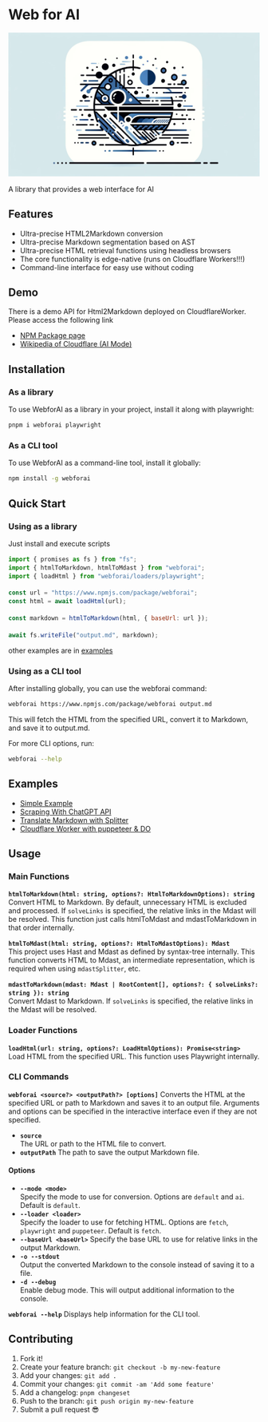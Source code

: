 # Web for AI

![LOGO](https://github.com/inaridiy/webforai/blob/main/images/logo.webp)

A library that provides a web interface for AI

## Features

- Ultra-precise HTML2Markdown conversion
- Ultra-precise Markdown segmentation based on AST
- Ultra-precise HTML retrieval functions using headless browsers
- The core functionality is edge-native (runs on Cloudflare Workers!!!)
- Command-line interface for easy use without coding

## Demo

There is a demo API for Html2Markdown deployed on CloudflareWorker. Please access the following link

- [NPM Package page](https://webforai.inaridiy.workers.dev/?url=https://www.npmjs.com/package/webforai)
- [Wikipedia of Cloudflare (AI Mode)](https://webforai.inaridiy.workers.dev/?url=https://en.wikipedia.org/wiki/Cloudflare&mode=ai)

## Installation

### As a library
To use WebforAI as a library in your project, install it along with playwright:
```bash
pnpm i webforai playwright
```

### As a CLI tool
To use WebforAI as a command-line tool, install it globally:
```bash
npm install -g webforai
```

## Quick Start

### Using as a library
Just install and execute scripts

```js
import { promises as fs } from "fs";
import { htmlToMarkdown, htmlToMdast } from "webforai";
import { loadHtml } from "webforai/loaders/playwright";

const url = "https://www.npmjs.com/package/webforai";
const html = await loadHtml(url);

const markdown = htmlToMarkdown(html, { baseUrl: url });

await fs.writeFile("output.md", markdown);
```

other examples are in [examples](./examples/simple/src/index.ts)

### Using as a CLI tool
After installing globally, you can use the webforai command:
```bash
webforai https://www.npmjs.com/package/webforai output.md
```
This will fetch the HTML from the specified URL, convert it to Markdown, and save it to output.md.

For more CLI options, run:
```bash
webforai --help
```

## Examples

- [Simple Example](https://github.com/inaridiy/webforai/tree/main/examples/simple/src/index.ts)
- [Scraping With ChatGPT API](https://github.com/inaridiy/webforai/blob/main/examples/scraping/src/index.ts)
- [Translate Markdown with Splitter](https://github.com/inaridiy/webforai/tree/main/examples/translate)
- [Cloudflare Worker with puppeteer & DO](https://github.com/inaridiy/webforai/tree/main/examples/worker)

## Usage

### Main Functions

**`htmlToMarkdown(html: string, options?: HtmlToMarkdownOptions): string`**  
Convert HTML to Markdown. By default, unnecessary HTML is excluded and processed.
If `solveLinks` is specified, the relative links in the Mdast will be resolved.
This function just calls htmlToMdast and mdastToMarkdown in that order internally.

**`htmlToMdast(html: string, options?: HtmlToMdastOptions): Mdast`**  
This project uses Hast and Mdast as defined by syntax-tree internally.
This function converts HTML to Mdast, an intermediate representation, which is required when using `mdastSplitter`, etc.

**`mdastToMarkdown(mdast: Mdast | RootContent[], options?: { solveLinks?: string }): string`**  
Convert Mdast to Markdown. If `solveLinks` is specified, the relative links in the Mdast will be resolved.

### Loader Functions

**`loadHtml(url: string, options?: LoadHtmlOptions): Promise<string>`**  
Load HTML from the specified URL. This function uses Playwright internally.

### CLI Commands

**`webforai <source?> <outputPath?> [options]`**
Converts the HTML at the specified URL or path to Markdown and saves it to an output file.
Arguments and options can be specified in the interactive interface even if they are not specified.
- **`source`**  
    The URL or path to the HTML file to convert.
- **`outputPath`**
    The path to save the output Markdown file. 

#### Options
- **`--mode <mode>`**  
    Specify the mode to use for conversion. Options are `default` and `ai`. Default is `default`.
- **`--loader <loader>`**  
    Specify the loader to use for fetching HTML. Options are `fetch`, `playwright` and `puppeteer`. Default is `fetch`.
- **`--baseUrl <baseUrl>`**
    Specify the base URL to use for relative links in the output Markdown.
- **`-o --stdout`**  
    Output the converted Markdown to the console instead of saving it to a file.
- **`-d --debug`**  
    Enable debug mode. This will output additional information to the console.

**`webforai --help`**
Displays help information for the CLI tool.

## Contributing
1.  Fork it!
2.  Create your feature branch: `git checkout -b my-new-feature`
3.  Add your changes: `git add .`
4.  Commit your changes: `git commit -am 'Add some feature'`
5.  Add a changelog: `pnpm changeset`
6.  Push to the branch: `git push origin my-new-feature`
7.  Submit a pull request :sunglasses: